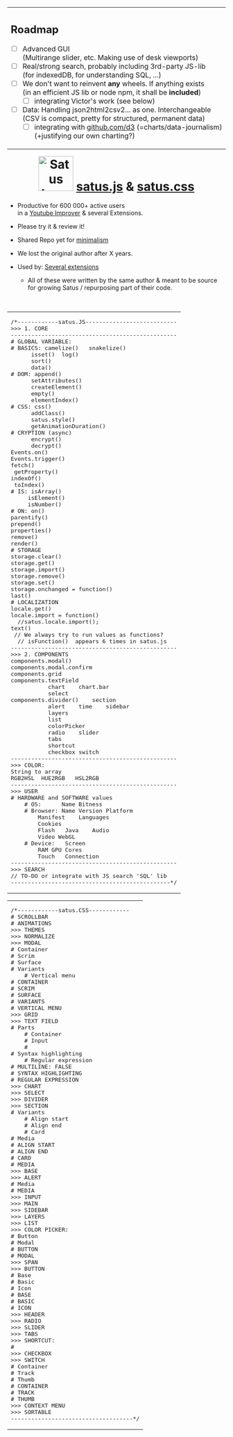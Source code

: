 <table align="right"><tr><td><h2>Roadmap</h2> <!-- The list below only stays formatted when there is a line break above --> 

 - [ ] Advanced GUI <br> (Multirange slider, etc. Making use of desk viewports)  
 - [ ] Real/strong search, probably including 3rd-party JS-lib <br> (for indexedDB, for understanding SQL, ...)
 - [ ] We don't want to reinvent **any** wheels. If anything exists <br> (in an efficient JS lib or node npm, it shall be **included**)
    - [ ] integrating Victor's work (see below)
  - [ ] Data: Handling json2html2csv2... as one. Interchangeable <br> (CSV is compact, pretty for structured, permanent data)
    - [ ] integrating with [github.com/d3](https://github.com/d3/d3 )  (=charts/data-journalism) <br> (+justifying our own charting?)

</tr></td></table> 
<h1 align=center><img height="80px" alt="Satus Logo" src="https://user-images.githubusercontent.com/25022245/198879210-090216d0-c02e-49b7-9c8d-bd648fa8b39b.png"> <a href="https://github.com/code-for-charity/ImprovedTube-for-YouTube/blob/master/js%26css/satus.js">satus.js</a> & <a href="https://github.com/code-for-charity/ImprovedTube-for-YouTube/blob/master/js%26css/satus.css">satus.css</a></h1>

- Productive for 600 000+ active users <br>  in a [Youtube Improver](https://github.com/code-charity/youtube) & several Extensions. 
- Please try it & review it!
- Shared Repo yet for [minimalism](https://stackoverflow.com/questions/4611512/is-there-a-way-to-make-git-pull-automatically-update-submodules)
- We lost the original author after X years.
- Used by: [Several extensions ](https://github.com/code-charity/youtube#-our-extensions ) 
     - All of these were written by the same author & meant to be source for growing Satus / repurposing part of their code.

  <div align="center" ><br> </div>
<table align="right"><tr></tr><td><pre>
/*------------satus.JS---------------------------
>>> 1. CORE
-------------------------------------------------
# GLOBAL VARIABLE:
# BASICS: camelize()   snakelize() 
	  isset()  log()
	  sort()
	  data()    	 
# DOM: append()  
	  setAttributes() 
	  createElement()  
	  empty()
	  elementIndex()  
# CSS: css()
	  addClass() 
	  satus.style()
	  getAnimationDuration()	  
# CRYPTION (async)  
	  encrypt() 
	  decrypt() 	
Events.on()
Events.trigger()
fetch() 
 getProperty()
indexOf()    
 toIndex()
# IS: isArray()
	 isElement()
	 isNumber()
# ON: on()
parentify()
prepend()
properties()
remove()
render()
# STORAGE
storage.clear()
storage.get()
storage.import()
storage.remove()
storage.set()
storage.onchanged = function()
last()
# LOCALIZATION
locale.get()
locale.import = function() 
  //satus.locale.import();
text()
 // We always try to run values as functions? 
  // isFunction()  appears 6 times in satus.js
-------------------------------------------------
>>> 2. COMPONENTS
components.modal()
components.modal.confirm
components.grid
components.textField
		   chart	chart.bar  
		   select
components.divider()	section 
		   alert	time	sidebar 
		   layers
		   list
		   colorPicker
		   radio	slider
		   tabs
		   shortcut
		   checkbox	switch
-------------------------------------------------
>>> COLOR:
String to array
RGB2HSL  HUE2RGB   HSL2RGB
-------------------------------------------------
>>> USER
# HARDWARE and SOFTWARE values
	# OS:      Name	Bitness
	# Browser: Name	Version	Platform
		Manifest	Languages
		Cookies
		Flash	Java	Audio
		Video WebGL
	# Device:   Screen
		RAM	GPU	Cores
		Touch	Connection
-------------------------------------------------
>>> SEARCH
// TO-DO or integrate with JS search 'SQL' lib
-----------------------------------------------*/
</pre> </td></table>
<table><tr></tr> <td><pre>/*------------satus.CSS------------
# SCROLLBAR
# ANIMATIONS
>>> THEMES
>>> NORMALIZE
>>> MODAL
# Container
# Scrim
# Surface
# Variants
	# Vertical menu
# CONTAINER
# SCRIM
# SURFACE
# VARIANTS
# VERTICAL MENU
>>> GRID
>>> TEXT FIELD
# Parts
    # Container
    # Input
    # 
# Syntax highlighting
    # Regular expression
# MULTILINE: FALSE
# SYNTAX HIGHLIGHTING
# REGULAR EXPRESSION
>>> CHART
>>> SELECT
>>> DIVIDER
>>> SECTION
# Variants
	# Align start
	# Align end
	# Card
# Media
# ALIGN START
# ALIGN END
# CARD
# MEDIA
>>> BASE
>>> ALERT
# Media
# MEDIA
>>> INPUT
>>> MAIN
>>> SIDEBAR
>>> LAYERS
>>> LIST
>>> COLOR PICKER:
# Button
# Modal
# BUTTON
# MODAL
>>> SPAN
>>> BUTTON
# Base
# Basic
# Icon
# BASE
# BASIC
# ICON
>>> HEADER
>>> RADIO
>>> SLIDER
>>> TABS
>>> SHORTCUT:
# 
>>> CHECKBOX
>>> SWITCH
# Container
# Track
# Thumb
# CONTAINER
# TRACK
# THUMB
>>> CONTEXT MENU
>>> SORTABLE
------------------------------------*/</pre> </td></table>
